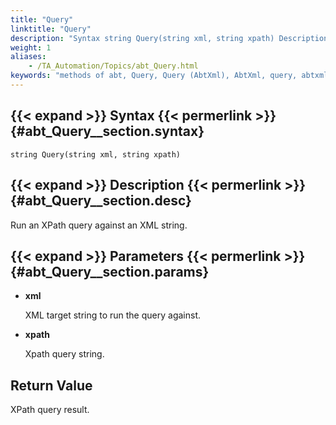 ```yaml
--- 
title: "Query"
linktitle: "Query"
description: "Syntax string Query(string xml, string xpath) Description Run an XPath query against an XML string. Parameters xml XML target string to run the query against. xpath Xpath query string. Return Value ..."
weight: 1
aliases: 
    - /TA_Automation/Topics/abt_Query.html
keywords: "methods of abt, Query, Query (AbtXml), AbtXml, query, abtxml query, run xpath query, execute xpath query"
---
```


## {{< expand >}} Syntax {{< permerlink >}} {#abt_Query__section.syntax} 

`string Query(string xml, string xpath)`

## {{< expand >}} Description {{< permerlink >}} {#abt_Query__section.desc} 

Run an XPath query against an XML string.

## {{< expand >}} Parameters {{< permerlink >}} {#abt_Query__section.params} 

-   **xml**

    XML target string to run the query against.

-   **xpath**

    Xpath query string.


## Return Value

XPath query result.



